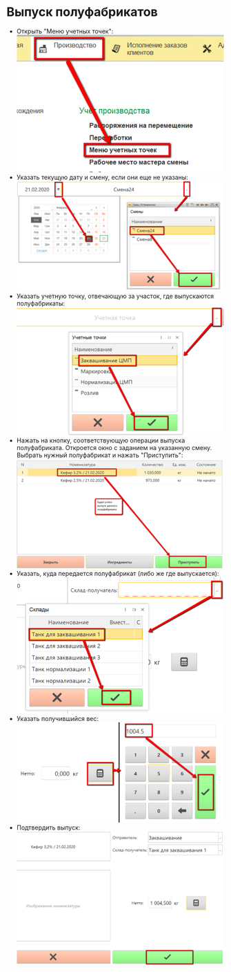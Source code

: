 # Выпуск полуфабрикатов


-   Открыть "Меню учетных точек":      
![](HalfstuffOutput.assets/drex_vypusk_syra_custom.png)
-   Указать текущую дату и смену, если они еще не указаны:  
![](HalfstuffOutput.assets/drex_vypusk_syra_custom_2.png)
-   Указать учетную точку, отвечающую за участок, где выпускаются полуфабрикаты:  
![](HalfstuffOutput.assets/drex_vypusk_syra_custom_3.png)
-   Нажать на кнопку, соответствующую операции выпуска полуфабриката. Откроется окно с заданием на указанную смену. Выбрать нужный полуфабрикат и нажать "Приступить":  
![](HalfstuffOutput.assets/drex_vypusk_syra_custom_4.png)
-   Указать, куда передается полуфабрикат (либо же где выпускается):  
![](HalfstuffOutput.assets/drex_vypusk_syra_custom_5.png)
-   Указать получившийся вес:  
![](HalfstuffOutput.assets/drex_vypusk_syra_custom_6.png)
-   Подтвердить выпуск:  
![](HalfstuffOutput.assets/drex_vypusk_syra_custom_7.png)
